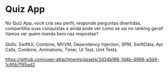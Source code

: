 # Quiz App
No Quiz App, você cria seu perfil, responde perguntas divertidas, compartilha suas conquistas e ainda pode ver como se sai no ranking geral! Vamos ver quem manda bem nas respostas?<br><br>
Skills: SwiftUI, Combine, MVVM, Dependency Injection, SPM, SwiftData, Api Calls, Combine, Animations, Timer, UI Test, Unit Tests.


https://github.com/user-attachments/assets/2d34b186-1d4b-4988-a3d4-1c95b7f95ad2

